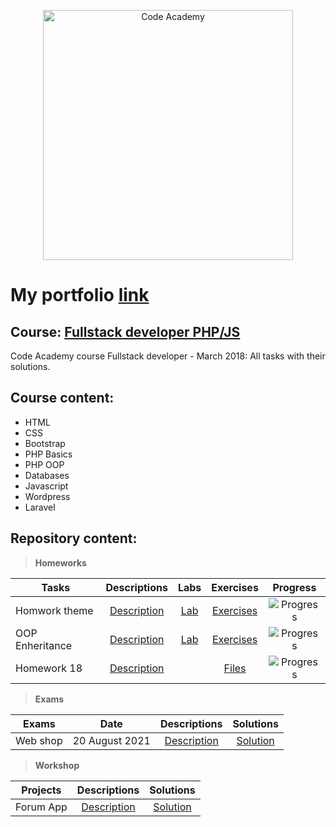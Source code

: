 <p align="center">
	<a href="https://codeacademy.mk"><img src="https://codeacademy.mk/images/logo-code-academy.png" alt="Code Academy" width="400" align="center">
	</a>
<p>

# My portfolio [link](https://my-portfolio.website)
## Course: [Fullstack developer PHP/JS](https://some.link)
Code Academy course Fullstack developer - March 2018: All tasks with their solutions.

## Course content:
- HTML
- CSS
- Bootstrap
- PHP Basics
- PHP OOP
- Databases
- Javascript
- Wordpress
- Laravel

## Repository content:

> **Homeworks**

Tasks							|Descriptions																					| Labs																														| Exercises																															|Progress																														
--------------------------------|:---------------------------------------------------------------------------------------------:|:-------------------------------------------------------------------------------------------------------------------------:|:---------------------------------------------------------------------------------------------------------------------------------:|:-------------:
Homwork theme             	|[Description](https://github.com) |[Lab](https://github.com/)									|[Exercises](https://github.com/)								|![Progress](https://progress-bar.dev/100/?title=done)
OOP Enheritance                   	|[Description](https://github.com) |[Lab](https://github.com)								|[Exercises](https://github.com)							|![Progress](https://progress-bar.dev/50/?title=progress)
Homework 18                	|[Description](https://github.com/ca-php-fullstack/Homework18/blob/main/README.md) | 								|[Files](https://github.com/ca-php-fullstack/Homework18)							|![Progress](https://progress-bar.dev/100/?title=done)


> **Exams**

Exams				|Date				|Descriptions																											|Solutions
--------------------|:-----------------:|:---------------------------------------------------------------------------------------------------------------------:|:----------:
Web shop		|20 August 2021		|[Description](https://github.com)			|[Solution](https://github.com/)

> **Workshop**

Projects			|Descriptions																									|Solutions
--------------------|:-------------------------------------------------------------------------------------------------------------:|:----------:
Forum App			|[Description](https://github.com)		|[Solution](https://github.com)
